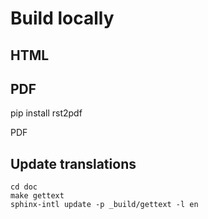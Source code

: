 # Build locally


## HTML



## PDF
pip install rst2pdf

PDF




## Update translations
```
cd doc
make gettext
sphinx-intl update -p _build/gettext -l en

